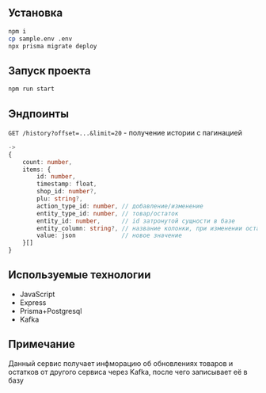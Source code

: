 ## Установка

```bash
npm i
cp sample.env .env
npx prisma migrate deploy
```

## Запуск проекта

```bash
npm run start
```

## Эндпоинты

`GET /history?offset=...&limit=20` - получение истории с пагинацией
```typescript
->
{
    count: number,
    items: {
        id: number,
        timestamp: float,
        shop_id: number?,
        plu: string?,
        action_type_id: number, // добавление/изменение
        entity_type_id: number, // товар/остаток
        entity_id: number,      // id затронутой сущности в базе
        entity_column: string?, // название колонки, при изменении остатков
        value: json             // новое значение
    }[]
}
```

## Используемые технологии

- JavaScript
- Express
- Prisma+Postgresql
- Kafka

## Примечание

Данный сервис получает инфморацию об обновлениях товаров и остатков от другого сервиса через Kafka, после чего записывает её в базу